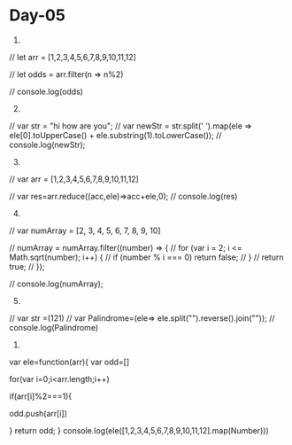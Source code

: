 # Day-05
1.
// let arr = [1,2,3,4,5,6,7,8,9,10,11,12]

// let odds = arr.filter(n => n%2)

// console.log(odds)

2.
// var str = "hi how are you";
// var newStr = str.split(' ').map(ele => ele[0].toUpperCase() + ele.substring(1).toLowerCase());
// console.log(newStr);

3.
// var arr = [1,2,3,4,5,6,7,8,9,10,11,12]

// var res=arr.reduce((acc,ele)=>acc+ele,0);
// console.log(res)

4.
// var numArray = [2, 3, 4, 5, 6, 7, 8, 9, 10]

// numArray = numArray.filter((number) => {
//   for (var i = 2; i <= Math.sqrt(number); i++) {
//     if (number % i === 0) return false;
//   }
//   return true;
// });

// console.log(numArray);

5.
// var str =(121)
// var Palindrome=(ele=> ele.split("").reverse().join(""));
// console.log(Palindrome)


1.
var ele=function(arr){
var odd=[]
 
for(var i=0;i<arr.length;i++)

if(arr[i]%2===1){

odd.push(arr[i])
  
 }
return odd;
  }
console.log(ele([1,2,3,4,5,6,7,8,9,10,11,12].map(Number)))



